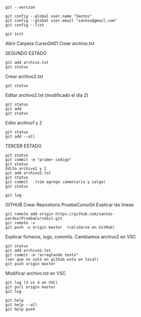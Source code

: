 ```
git --version
```
```
git config --global user.name "Santos"
git config --global user.email "santos@gmail.com"
git config --list
```
```
git init
```
Abrir Carpeta CursoGit01
Crear archivo.txt


SEGUNDO ESTADO
```
git add archivo.txt
git status
```

Crear archivo2.txt
```
git status
```

Editar archivo2.txt  (modificado el dia 2)
```
git status
git add
git status
```
Edito archivo1 y 2
```
git status
git add --all
```
TERCER ESTADO
```
git status
git commit -m "primer codigo"
git status
Edito archivo1 y 2
git add archivo2.txt
git status
git commit   (vim agrego comentario y salgo)
git status
```
```
git log 
```

GITHUB
Crear Repositorio PruebaCursoGit
Explicar las lineas
```
git remote add origin https://github.com/santos-pardos/PruebaCursoGit.git
gir remote -v
git push -u origin master  (validarse en GitHub)
```
Explicar ficheros, logs, commits.
Cambiamos archivo2 en VSC
```
git status
git add archivo2.txt
git commit -m "arreglando texto"
(ver que no sale en github esta en local)
git push origin master
```

Modificar archivo.txt en VSC
```
git log (3 vs 4 en VSC)
git pull origin master
git log

git help
git help --all
git help push
```




